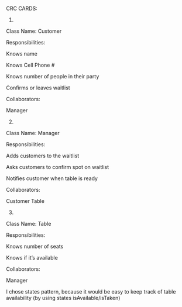CRC CARDS:

1.
Class Name: Customer

Responsibilities:

Knows name

Knows Cell Phone #

Knows number of people in their party

Confirms or leaves waitlist

Collaborators: 

Manager


2.
Class Name: Manager

Responsibilities:

Adds customers to the waitlist

Asks customers to confirm spot on waitlist

Notifies customer when table is ready

Collaborators: 

Customer
Table


3.
Class Name: Table

Responsibilities: 

Knows number of seats

Knows if it’s available

Collaborators: 

Manager


I chose states pattern, because it would be easy to keep track of table availability (by using states isAvailable/isTaken)

